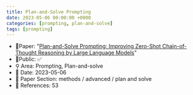 ```yaml
---
title: Plan-and-Solve Prompting
date: 2023-05-06 00:00:00 +0800
categories: [prompting, plan-and-solve]
tags: [prompting]
---
```


- 📙Paper: "[Plan-and-Solve Prompting: Improving Zero-Shot Chain-of-Thought Reasoning by Large Language Models](https://www.semanticscholar.org/paper/Plan-and-Solve-Prompting%3A-Improving-Zero-Shot-by-Wang-Xu/62176de125738e3b95850d1227bac81fd646b78e)"
- 🔑Public: ✅
- ⚲ Area: Prompting, Plan-and-solve
- 📅 Date: 2023-05-06
- 🔎 Paper Section: methods / advanced / plan and solve
- 📝 References: 53
